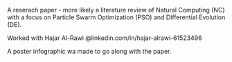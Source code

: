 A reserach paper - more likely a literature review of Natural Computing (NC) with a focus on Particle Swarm Optimization (PSO) and Differential Evolution (DE).

Worked with Hajar Al-Rawi @linkedin.com/in/hajar-alrawi-61523496

A poster infographic wa made to go along with the paper.
